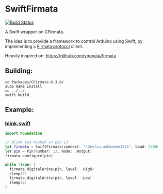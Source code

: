 # SwiftFirmata 
[![Build Status](https://travis-ci.org/marciok/swiftfirmata.svg?branch=master)](https://travis-ci.org/marciok/swiftfirmata)

A Swift wrapper on CFirmata.

The idea is to provide a framework to control Arduino using Swift, by implementing a [Firmata protocol](firmata.org/wiki/V2.3ProtocolDetails) client.

Heavily inspired on: https://github.com/younata/firmata

## Building:
```shell
cd Packages/CFirmata-0.3.0/
sudo make install
cd ../../
swift build 
```

## Example:
### [blink.swift](https://github.com/marciok/swiftfirmata/blob/master/examples/blink.swift)
```swift
import Foundation

// Blink led hooked on pin 13
let firmata = SwiftFirmata(connect: "/dev/cu.usbmodem1421", baud: 57600)
let pin = Pin(number: 13, mode: .Output)
firmata.configure(pin)

while (true) {
  firmata.digitalWrite(pin, level: .High)
  sleep(2)
  firmata.digitalWrite(pin, level: .Low)
  sleep(2)
}
```
